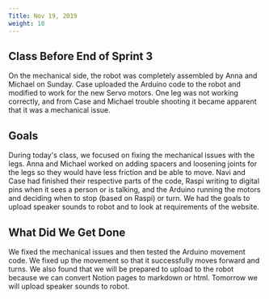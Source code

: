 ```yaml
---
Title: Nov 19, 2019
weight: 10
---
```

## Class Before End of Sprint 3

On the mechanical side, the robot was completely assembled by Anna and Michael on Sunday. Case  uploaded the Arduino code to the robot and modified to work for the new Servo motors. One leg was not working correctly, and from Case and Michael trouble shooting it became apparent that it was a mechanical issue.

## Goals

During today's class, we focused on fixing the mechanical issues with the legs. Anna and Michael worked on adding spacers and loosening joints for the legs so they would have less friction and be able to move. Navi and Case had finished their respective parts of the code, Raspi writing to digital pins when it sees a person or is talking, and the Arduino running the motors and deciding when to stop (based on Raspi) or turn. We had the goals to upload speaker sounds to robot and to look at requirements of the website.

## What Did We Get Done

We fixed the mechanical issues and then tested the Arduino movement code. We fixed up the movement so that it successfully moves forward and turns. We also found that we will be prepared to upload to the robot because we can convert Notion pages to markdown or html. Tomorrow we will upload speaker sounds to robot.